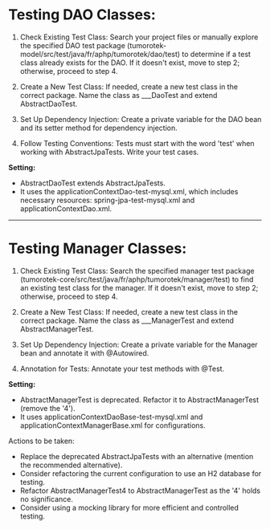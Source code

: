 # Testing DAO Classes:

1. Check Existing Test Class:
   Search your project files or manually explore the specified DAO test package (tumorotek-model/src/test/java/fr/aphp/tumorotek/dao/test) to determine if a test class already exists for the DAO. If it doesn't exist, move to step 2; otherwise, proceed to step 4.

2. Create a New Test Class:
   If needed, create a new test class in the correct package.
   Name the class as ___DaoTest and extend AbstractDaoTest.

3. Set Up Dependency Injection:
   Create a private variable for the DAO bean and its setter method for dependency injection.

4. Follow Testing Conventions:
   Tests must start with the word 'test' when working with AbstractJpaTests.
   Write your test cases.

**Setting:**
- AbstractDaoTest extends AbstractJpaTests.
- It uses the applicationContextDao-test-mysql.xml, which includes necessary resources: spring-jpa-test-mysql.xml and applicationContextDao.xml.

---

# Testing Manager Classes:

1. Check Existing Test Class:
   Search the specified manager test package (tumorotek-core/src/test/java/fr/aphp/tumorotek/manager/test) to find an existing test class for the manager. If it doesn't exist, move to step 2; otherwise, proceed to step 4.

2. Create a New Test Class:
   If needed, create a new test class in the correct package.
   Name the class as ___ManagerTest and extend AbstractManagerTest.

3. Set Up Dependency Injection:
   Create a private variable for the Manager bean and annotate it with @Autowired.

4. Annotation for Tests:
   Annotate your test methods with @Test.

**Setting:**
- AbstractManagerTest is deprecated. Refactor it to AbstractManagerTest (remove the '4').
- It uses applicationContextDaoBase-test-mysql.xml and applicationContextManagerBase.xml for configurations.

Actions to be taken:
- Replace the deprecated AbstractJpaTests with an alternative (mention the recommended alternative).
- Consider refactoring the current configuration to use an H2 database for testing.
- Refactor AbstractManagerTest4 to AbstractManagerTest as the '4' holds no significance.
- Consider using a mocking library for more efficient and controlled testing.